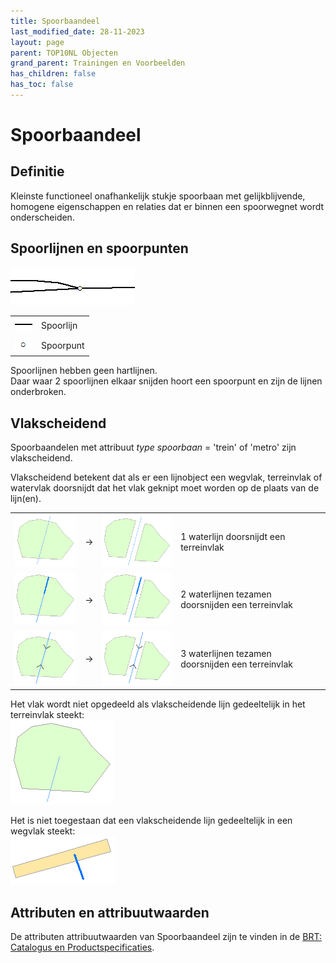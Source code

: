 ```yaml
---
title: Spoorbaandeel
last_modified_date: 28-11-2023
layout: page
parent: TOP10NL Objecten
grand_parent: Trainingen en Voorbeelden
has_children: false
has_toc: false
---
```


Spoorbaandeel
=============

## Definitie

Kleinste functioneel onafhankelijk stukje spoorbaan met gelijkblijvende, homogene eigenschappen en relaties dat er binnen een spoorwegnet wordt onderscheiden.

## Spoorlijnen en spoorpunten

![](images/Info_spoorbaandeel_spoor.png)

|     |     |
| --- | --- |
| ![](images/Info_spoorbaandeel_spoorlijn.gif) | Spoorlijn |
| ![](images/Info_spoorbaandeel_spoorpunt.gif) | Spoorpunt |

Spoorlijnen hebben geen hartlijnen.<br>
Daar waar 2 spoorlijnen elkaar snijden hoort een spoorpunt en zijn de lijnen onderbroken.

## Vlakscheidend

Spoorbaandelen met attribuut _type spoorbaan_ = 'trein' of 'metro' zijn vlakscheidend.

Vlakscheidend betekent dat als er een lijnobject een wegvlak, terreinvlak of watervlak doorsnijdt dat het vlak geknipt moet worden op de plaats van de lijn(en).

|     |     |     |     |
| --- | --- | --- | --- |
| ![](images/Info_vlakscheidende_waterlijn_voor.png)          | → | ![](images/Info_vlakscheidende_waterlijn_na.png)          | 1 waterlijn doorsnijdt een terreinvlak |
| ![](images/Info_vlakscheidende_waterlijnen_voor.png)        | → | ![](images/Info_vlakscheidende_waterlijnen_na.png)        | 2 waterlijnen tezamen doorsnijden een terreinvlak |
| ![](images/Info_vlakscheidende_waterlijnen_duiker_voor.png) | → | ![](images/Info_vlakscheidende_waterlijnen_duiker_na.png) | 3 waterlijnen tezamen doorsnijden een terreinvlak |

Het vlak wordt niet opgedeeld als vlakscheidende lijn gedeeltelijk in het terreinvlak steekt:<br>
![](images/Info_vlakscheidende_waterlijn.png)

Het is niet toegestaan dat een vlakscheidende lijn gedeeltelijk in een wegvlak steekt:<br>
![](images/Info_vlakscheidende_waterlijn_in_weg.png)

## Attributen en attribuutwaarden

De attributen attribuutwaarden van Spoorbaandeel zijn te vinden in de [BRT: Catalogus en Productspecificaties](https://kadaster.github.io/imbrt/#52-spoorbaandeel).
